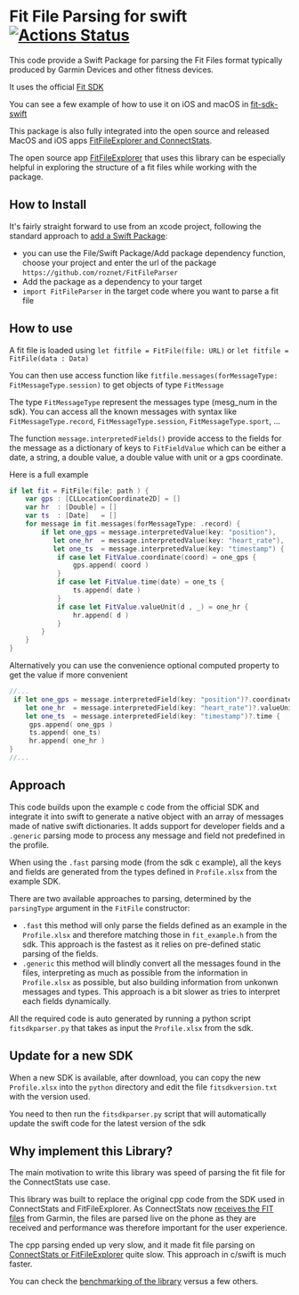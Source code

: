 # Fit File Parsing for swift [![Actions Status](https://github.com/roznet/FitFileParser/workflows/CI/badge.svg)](https://github.com/roznet/FitFileParser/actions)

This code provide a Swift Package for parsing the Fit Files format typically produced by Garmin Devices and other fitness devices.

It uses the official [Fit SDK](https://developer.garmin.com/fit)

You can see a few example of how to use it on iOS and macOS in [fit-sdk-swift](https://github.com/roznet/fit-sdk-swift)

This package is also fully integrated into the open source and released MacOS and iOS apps [FitFileExplorer and ConnectStats](https://github.com/roznet/connectstats).

The open source app [FitFileExplorer](https://itunes.apple.com/us/app/fit-file-explorer/id1244431640?ls=1&mt=12) that uses this library can be especially helpful in exploring the structure of a fit files while working with the package.

## How to Install

It's fairly straight forward to use from an xcode project, following the standard approach to [add a Swift Package](https://developer.apple.com/documentation/xcode/adding_package_dependencies_to_your_app):

- you can use the File/Swift Package/Add package dependency function, choose your project and enter the url of the package `https://github.com/roznet/FitFileParser`
- Add the package as a dependency to your target
- `import FitFileParser` in the target code where you want to parse a fit file

## How to use

A fit file is loaded using `let fitfile = FitFile(file: URL)` or `let fitfile = FitFile(data : Data)`

You can then use access function like `fitfile.messages(forMessageType: FitMessageType.session)` to get objects of type `FitMessage`

The type `FitMessageType` represent the messages type (mesg_num in the sdk). You can access all the known messages with syntax like `FitMessageType.record`, `FitMessageType.session`, `FitMessageType.sport`, ...

The function `message.interpretedFields()` provide access to the fields for the message as a dictionary of keys to `FitFieldValue` which can be either a date, a string, a double value, a double value with unit or a gps coordinate.

Here is a full example

```swift
if let fit = FitFile(file: path ) {
    var gps : [CLLocationCoordinate2D] = []
    var hr  : [Double] = []
    var ts  : [Date]   = []
    for message in fit.messages(forMessageType: .record) {
        if let one_gps = message.interpretedValue(key: "position"),
           let one_hr  = message.interpretedValue(key: "heart_rate"),
           let one_ts  = message.interpretedValue(key: "timestamp") {
            if case let FitValue.coordinate(coord) = one_gps {
                gps.append( coord )
            }
            if case let FitValue.time(date) = one_ts {
                ts.append( date )
            }
            if case let FitValue.valueUnit(d , _) = one_hr {
                hr.append( d )
            }
        }
    }
}
```
Alternatively you can use the convenience optional computed property to get the value if more convenient

```swift
//...
 if let one_gps = message.interpretedField(key: "position")?.coordinate,
    let one_hr  = message.interpretedField(key: "heart_rate")?.valueUnit?.value,
    let one_ts  = message.interpretedField(key: "timestamp")?.time {
     gps.append( one_gps )
     ts.append( one_ts)
     hr.append( one_hr )
}
//...
```


## Approach

This code builds upon the example c code from the official SDK and integrate it into swift to generate a native object with an array of messages made of native swift dictionaries. It adds support for developer fields and a  `.generic` parsing mode to process any message and field not predefined in the profile.

When using the `.fast` parsing mode (from the sdk c example), all the keys and fields are generated from the types defined in `Profile.xlsx` from the example SDK. 

There are two available approaches to parsing, determined by the `parsingType` argument in the `FitFile` constructor:

- `.fast` this method will only parse the fields defined as an example in the `Profile.xlsx` and therefore matching those in `fit_example.h` from the sdk. This approach is the fastest as it relies on pre-defined static parsing of the fields.
- `.generic` this method will blindly convert all the messages found in the files, interpreting as much as possible from the information in `Profile.xlsx` as possible, but also building information from unkonwn messages and types. This approach is a bit slower as tries to interpret each fields dynamically.

All the required code is auto generated by running a python script `fitsdkparser.py` that takes as input the `Profile.xlsx` from the sdk.

## Update for a new SDK

When a new SDK is available, after download, you can copy the new `Profile.xlsx` into the `python` directory and edit the file `fitsdkversion.txt` with the version used.

You need to then run the `fitsdkparser.py` script that will automatically update the swift code for the latest version of the sdk

## Why implement this Library?

The main motivation to write this library was speed of parsing the fit file for the ConnectStats use case.

This library was built to replace the original cpp code from the SDK used in ConnectStats and FitFileExplorer. As ConnectStats now [receives the FIT files](https://github.com/roznet/connectstats_server) from Garmin, the files are parsed live on the phone as they are received and performance was therefore important for the user experience. 

The cpp parsing ended up very slow, and it made fit file parsing on [ConnectStats or FitFileExplorer](https://github.com/roznet/connectstats) quite slow. This approach in c/swift is much faster.

You can check the [benchmarking of the library](https://github.com/roznet/fit-benchmarks) versus a few others.
